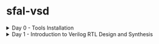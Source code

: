 # sfal-vsd
<details>
<summary>Day 0 - Tools Installation</summary>

### Yosys

```bash
$ git clone https://github.com/YosysHQ/yosys.git
$ cd yosys
$ sudo apt install make   # (If make is not installed please install it)
$ sudo apt-get install build-essential clang bison flex \
    libreadline-dev gawk tcl-dev libffi-dev git \
    graphviz xdot pkg-config python3 libboost-system-dev \
    libboost-python-dev libboost-filesystem-dev zlib1g-dev
$ make
$ sudo make install
```

[![Image](https://github.com/user-attachments/assets/5a9aeb0d-8f95-444a-b6ae-e945320eb726)](https://github.com/karthikguptatelukunta-tech/sfal-vsd/issues/1#issue-3436974372)



### iverilog
```bash
$ sudo apt-get install iverilog
```
![iverilog](https://github.com/user-attachments/assets/1e5f143e-8087-48c4-bddf-82255f542e38)

###Gtkwave
```bash
$ sudo apt update
$ sudo apt install gtkwave
```
![WhatsApp Image 2025-09-19 at 23 33 45](https://github.com/user-attachments/assets/61431f8d-6f14-453f-b52f-5f36052e50f1)
![WhatsApp Image 2025-09-19 at 23 33 45 (1)](https://github.com/user-attachments/assets/03ecd167-3d8b-45e6-828c-df115ab34e68)
</details>
<details>
	<summary>Day 1 - Introduction to Verilog RTL Design and Synthesis </summary>

# Day 1 - Introduction to Verilog RTL Design and Synthesis
## Introduction to open-source simulator Iverilog

Folder structure of the git clone:
- `lib` - will contain sky130 standard cell library
- `my_lib/verilog_models` - will contain standard cell verilog model
- `verilog_files` -contains the lab experiments source files

--image petali

Example of a design good_mux.v 

```
module good_mux (input i0 , input i1 , input sel , output reg y);
always @ (*)
begin
	if(sel)
		y <= i1;
	else 
		y <= i0;
end
endmodule
```
Example of a testbench tb_good_mux.v 

```
`timescale 1ns / 1ps
module tb_good_mux;
	// Inputs
	reg i0,i1,sel;
	// Outputs
	wire y;

        // Instantiate the Unit Under Test (UUT)
	good_mux uut (
		.sel(sel),
		.i0(i0),
		.i1(i1),
		.y(y)
	);

	initial begin
	$dumpfile("tb_good_mux.vcd");
	$dumpvars(0,tb_good_mux);
	// Initialize Inputs
	sel = 0;
	i0 = 0;
	i1 = 0;
	#300 $finish;
	end

always #75 sel = ~sel;
always #10 i0 = ~i0;
always #55 i1 = ~i1;
endmodule
```
Command to run the design and testbench
```
iverilog good_mux.v tb_good_mux.v
```
The output of the iverilog is a .vcd file and a.out file is created. By executing a.out iverilog dump the vcd file.

## Introduction to GTKWave
gtkwave will be used to generate the waveforms and display in visual format.

Command to view the vcd file in gtkwave 
```
gtkwave tb_good_mux.vcd
```
The waveform in gtwave is shown below

--image pettali

## Introduction to Yosys
It is the synthesizer used to convert RTL to netlist.
Netlist should be the same as the Design but represented in the form of standard cells.
The same testbench can be used to verify RTL and Synthesized Netlist.

--image pettali

## Introduction to Logic Synthesis

--image pettali

## Lab using Yosys and Sky130 PDKs

--images pettali

</details>



